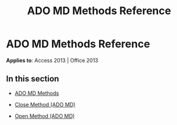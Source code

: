 ﻿---
title: ADO MD Methods Reference
TOCTitle: ADO MD Methods
ms:assetid: c8421bec-e674-4175-94f7-8504b9ebb506
ms:mtpsurl: https://msdn.microsoft.com/library/JJ249973(v=office.15)
ms:contentKeyID: 48547650
ms.date: 09/18/2015
mtps_version: v=office.15
---

# ADO MD Methods Reference


**Applies to**: Access 2013 | Office 2013

## In this section

  - [ADO MD Methods](ado-md-methods.md)

  - [Close Method (ADO MD)](close-method-ado-md.md)

  - [Open Method (ADO MD)](open-method-ado-md.md)

